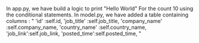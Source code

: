 In app.py, we have build a logic to print "Hello World" For the count 10 using the conditional statements. 
In model.py, we have added a table containing columns :
"
            'id' :self.id,
            'job_title' :self.job_title,
            'company_name' :self.company_name,
            'country_name' :self.country_name,
            'job_link':self.job_link,
            'posted_time':self.posted_time,
"
